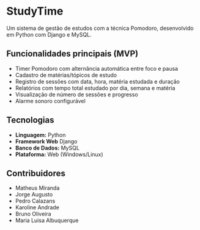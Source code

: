 # StudyTime
Um sistema de gestão de estudos com a técnica Pomodoro, desenvolvido em Python com Django e MySQL.

## Funcionalidades principais (MVP)

- Timer Pomodoro com alternância automática entre foco e pausa
- Cadastro de matérias/tópicos de estudo
- Registro de sessões com data, hora, matéria estudada e duração
- Relatórios com tempo total estudado por dia, semana e matéria
- Visualização de número de sessões e progresso
- Alarme sonoro configurável

## Tecnologias

- **Linguagem:** Python
- **Framework Web** Django
- **Banco de Dados:** MySQL
- **Plataforma:** Web (Windows/Linux)

## Contribuidores

- Matheus Miranda 
- Jorge Augusto
- Pedro Calazans
- Karoline Andrade
- Bruno Oliveira
- Maria Luisa Albuquerque
